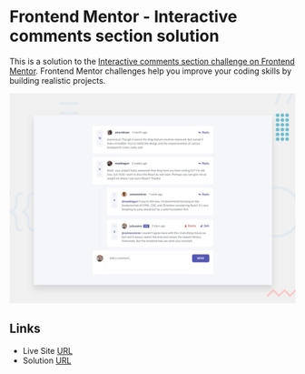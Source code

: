 # Frontend Mentor - Interactive comments section solution

This is a solution to the [Interactive comments section challenge on Frontend Mentor](https://www.frontendmentor.io/challenges/interactive-comments-section-iG1RugEG9). Frontend Mentor challenges help you improve your coding skills by building realistic projects.

![Design preview for the Interactive comments section coding challenge](./design/desktop-preview.jpg)

## Links

- Live Site [URL](https://mhmd-tarek-mhmd.github.io/Interactive-comments-section)
- Solution [URL](https://www.frontendmentor.io/solutions/interactive-comments-section-)
